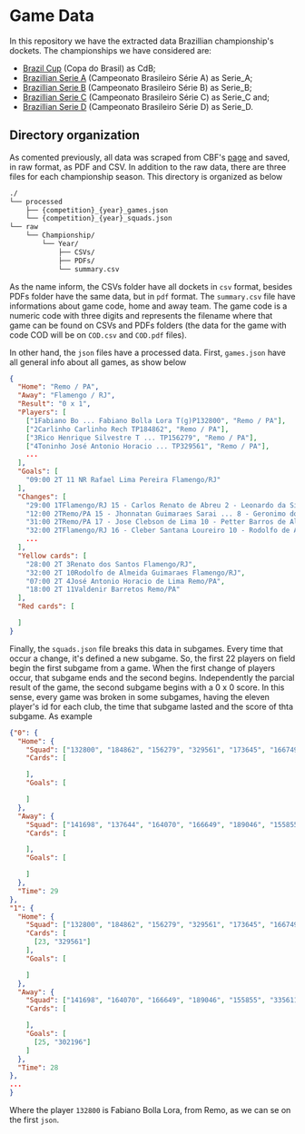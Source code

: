 # Game Data

In this repository we have the extracted data Brazillian championship's dockets. The championships we have considered are:

 - [Brazil Cup](https://en.wikipedia.org/wiki/Copa_do_Brasil) (Copa do Brasil) as CdB;
 - [Brazillian Serie A](https://en.wikipedia.org/wiki/Campeonato_Brasileiro_Série_A) (Campeonato Brasileiro Série A) as Serie_A;
 - [Brazillian Serie B](https://en.wikipedia.org/wiki/Campeonato_Brasileiro_Série_B) (Campeonato Brasileiro Série B) as Serie_B;
 - [Brazillian Serie C](https://en.wikipedia.org/wiki/Campeonato_Brasileiro_Série_C) (Campeonato Brasileiro Série C) as Serie_C and;
 - [Brazillian Serie D](https://en.wikipedia.org/wiki/Campeonato_Brasileiro_Série_D) (Campeonato Brasileiro Série D) as Serie_D.

## Directory organization

As comented previously, all data was scraped from CBF's [page](https://www.cbf.com.br/) and saved, in raw format, as PDF and CSV. In addition to the raw data, there are three files for each championship season. This directory is organized as below
```bash
./
└── processed
    ├── {competition}_{year}_games.json
    └── {competition}_{year}_squads.json
└── raw
    └── Championship/
        └── Year/
            ├── CSVs/
            ├── PDFs/
            └── summary.csv
```

As the name inform, the CSVs folder have all dockets in `csv` format, besides PDFs folder have the same data, but in `pdf` format. The `summary.csv` file have informations about game code, home and away team. The game code is a numeric code with three digits and represents the filename where that game can be found on CSVs and PDFs folders (the data for the game with code COD will be on `COD.csv` and `COD.pdf` files).

In other hand, the `json` files have a processed data. First, `games.json` have all general info about all games, as show below
```json
{
  "Home": "Remo / PA",
  "Away": "Flamengo / RJ",
  "Result": "0 x 1",
  "Players": [
    ["1Fabiano Bo ... Fabiano Bolla Lora T(g)P132800", "Remo / PA"],
    ["2Carlinho Carlinho Rech TP184862", "Remo / PA"],
    ["3Rico Henrique Silvestre T ... TP156279", "Remo / PA"],
    ["4Toninho José Antonio Horacio ... TP329561", "Remo / PA"],
    ...
  ],
  "Goals": [
    "09:00 2T 11 NR Rafael Lima Pereira Flamengo/RJ"
  ],
  "Changes": [
    "29:00 1TFlamengo/RJ 15 - Carlos Renato de Abreu 2 - Leonardo da Silva Moura",
    "12:00 2TRemo/PA 15 - Jhonnatan Guimaraes Sarai ... 8 - Geronimo dos Santos Olive ...",
    "31:00 2TRemo/PA 17 - Jose Clebson de Lima 10 - Petter Barros de Almeida",
    "32:00 2TFlamengo/RJ 16 - Cleber Santana Loureiro 10 - Rodolfo de Almeida Guimar ...",
    ...
  ],
  "Yellow cards": [
    "28:00 2T 3Renato dos Santos Flamengo/RJ",
    "32:00 2T 10Rodolfo de Almeida Guimaraes Flamengo/RJ",
    "07:00 2T 4José Antonio Horacio de Lima Remo/PA",
    "18:00 2T 11Valdenir Barretos Remo/PA"
  ],
  "Red cards": [

  ]
}
```

Finally, the `squads.json` file breaks this data in subgames. Every time that occur a change, it's defined a new subgame. So, the first 22 players on field begin the first subgame from a game. When the first change of players occur, that subgame ends and the second begins. Independently the parcial result of the game, the second subgame begins with a 0 x 0 score. In this sense, every game was broken in some subgames, having the eleven player's id for each club, the time that subgame lasted and the score of thta subgame. As example
```json
{"0": {
  "Home": {
    "Squad": ["132800", "184862", "156279", "329561", "173645", "166749", "173921", "175741", "340020", "182842", "171968"],
    "Cards": [

    ],
    "Goals": [

    ]
  },
  "Away": {
    "Squad": ["141698", "137644", "164070", "166649", "189046", "155855", "335611", "159607", "186467", "308733", "302196"],
    "Cards": [

    ],
    "Goals": [

    ]
  },
  "Time": 29
},
"1": {
  "Home": {
    "Squad": ["132800", "184862", "156279", "329561", "173645", "166749", "173921", "175741", "340020", "182842", "171968"],
    "Cards": [
      [23, "329561"]
    ],
    "Goals": [

    ]
  },
  "Away": {
    "Squad": ["141698", "164070", "166649", "189046", "155855", "335611", "159607", "186467", "308733", "302196", "133769"],
    "Cards": [

    ],
    "Goals": [
      [25, "302196"]
    ]
  },
  "Time": 28
},
...
}
```

Where the player `132800` is Fabiano Bolla Lora, from Remo, as we can se on the first `json`.